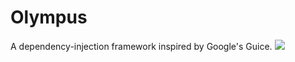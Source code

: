 # Olympus
A dependency-injection framework inspired by Google's Guice.
[![](https://jitpack.io/v/AtlasDev144/Olympus.svg)](https://jitpack.io/#AtlasDev144/Olympus)
